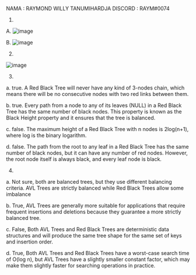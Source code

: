 NAMA : RAYMOND WILLY TANUMIHARDJA
DISCORD : RAYM#0074



1. 
A.
![image](https://user-images.githubusercontent.com/109953158/224859222-1eb3e2a2-abd8-4e56-ba42-ed7d17376c38.png)

B.
![image](https://user-images.githubusercontent.com/109953158/224859852-ee403285-751e-42d0-8961-c9c8efbbf9d4.png)

2.
![image](https://user-images.githubusercontent.com/109953158/224862052-da2516a6-53d5-4ba6-a64d-19eb521ef539.png)

3.
a. true. A Red Black Tree will never have any kind of 3-nodes chain, which means there will be no consecutive nodes with two red links between them.

b. true. Every path from a node to any of its leaves (NULL) in a Red Black Tree has the same number of black nodes. This property is known as the Black Height property and it ensures that the tree is balanced.

c. false. The maximum height of a Red Black Tree with n nodes is 2log(n+1), where log is the binary logarithm.

d. false. The path from the root to any leaf in a Red Black Tree has the same number of black nodes, but it can have any number of red nodes. However, the root node itself is always black, and every leaf node is black.

4.
a. Not sure, both are balanced trees, but they use different balancing criteria. AVL Trees are strictly balanced while Red Black Trees allow some imbalance

b. True, AVL Trees are generally more suitable for applications that require frequent insertions and deletions because they guarantee a more strictly balanced tree.

c. False, Both AVL Trees and Red Black Trees are deterministic data structures and will produce the same tree shape for the same set of keys and insertion order.

d. True, Both AVL Trees and Red Black Trees have a worst-case search time of O(log n), but AVL Trees have a slightly smaller constant factor, which may make them slightly faster for searching operations in practice.




